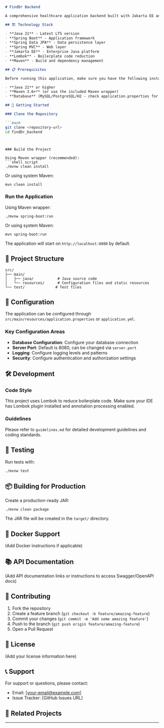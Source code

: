 ```markdown
# FindDr Backend

A comprehensive healthcare application backend built with Jakarta EE and Spring Boot, designed to help users find and connect with healthcare providers.

## 🏗️ Technology Stack

- **Java 21** - Latest LTS version
- **Spring Boot** - Application framework
- **Spring Data JPA** - Data persistence layer
- **Spring MVC** - Web layer
- **Jakarta EE** - Enterprise Java platform
- **Lombok** - Boilerplate code reduction
- **Maven** - Build and dependency management

## 📋 Prerequisites

Before running this application, make sure you have the following installed:

- **Java 21** or higher
- **Maven 3.6+** (or use the included Maven wrapper)
- **Database** (MySQL/PostgreSQL/H2 - check application.properties for current configuration)

## 🚀 Getting Started

### Clone the Repository

```bash
git clone <repository-url>
cd findDr_backend
```
```


### Build the Project

Using Maven wrapper (recommended):
```shell script
./mvnw clean install
```


Or using system Maven:
```shell script
mvn clean install
```


### Run the Application

Using Maven wrapper:
```shell script
./mvnw spring-boot:run
```


Or using system Maven:
```shell script
mvn spring-boot:run
```


The application will start on `http://localhost:8080` by default.

## 📁 Project Structure

```
src/
├── main/
│   ├── java/           # Java source code
│   └── resources/      # Configuration files and static resources
└── test/              # Test files
```


## 🔧 Configuration

The application can be configured through `src/main/resources/application.properties` or `application.yml`.

### Key Configuration Areas

- **Database Configuration**: Configure your database connection
- **Server Port**: Default is 8080, can be changed via `server.port`
- **Logging**: Configure logging levels and patterns
- **Security**: Configure authentication and authorization settings

## 🛠️ Development

### Code Style

This project uses Lombok to reduce boilerplate code. Make sure your IDE has Lombok plugin installed and annotation processing enabled.

### Guidelines

Please refer to `guidelines.md` for detailed development guidelines and coding standards.

## 🧪 Testing

Run tests with:

```shell script
./mvnw test
```


## 📦 Building for Production

Create a production-ready JAR:

```shell script
./mvnw clean package
```


The JAR file will be created in the `target/` directory.

## 🐳 Docker Support

(Add Docker instructions if applicable)

## 📚 API Documentation

(Add API documentation links or instructions to access Swagger/OpenAPI docs)

## 🤝 Contributing

1. Fork the repository
2. Create a feature branch (`git checkout -b feature/amazing-feature`)
3. Commit your changes (`git commit -m 'Add some amazing feature'`)
4. Push to the branch (`git push origin feature/amazing-feature`)
5. Open a Pull Request

## 📄 License

(Add your license information here)

## 📞 Support

For support or questions, please contact:
- Email: [your-email@example.com]
- Issue Tracker: [GitHub Issues URL]

## 🔗 Related Projects

---
